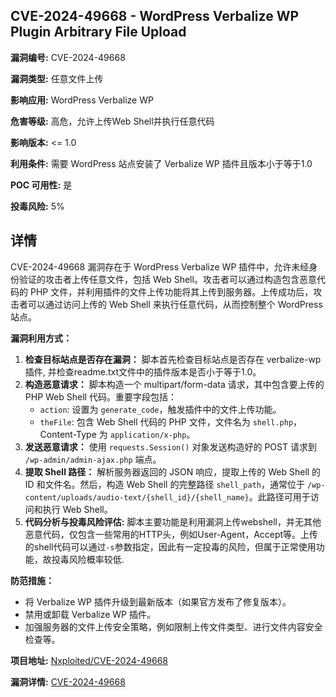 ## CVE-2024-49668 - WordPress Verbalize WP Plugin Arbitrary File Upload

**漏洞编号:** CVE-2024-49668

**漏洞类型:** 任意文件上传

**影响应用:** WordPress Verbalize WP

**危害等级:** 高危，允许上传Web Shell并执行任意代码

**影响版本:** <= 1.0

**利用条件:** 需要 WordPress 站点安装了 Verbalize WP 插件且版本小于等于1.0

**POC 可用性:** 是

**投毒风险:** 5%

## 详情

CVE-2024-49668 漏洞存在于 WordPress Verbalize WP 插件中，允许未经身份验证的攻击者上传任意文件，包括 Web Shell。攻击者可以通过构造包含恶意代码的 PHP 文件，并利用插件的文件上传功能将其上传到服务器。上传成功后，攻击者可以通过访问上传的 Web Shell 来执行任意代码，从而控制整个 WordPress 站点。

**漏洞利用方式：**

1.  **检查目标站点是否存在漏洞：** 脚本首先检查目标站点是否存在 verbalize-wp 插件, 并检查readme.txt文件中的插件版本是否小于等于1.0。
2.  **构造恶意请求：**  脚本构造一个 multipart/form-data 请求，其中包含要上传的 PHP Web Shell 代码。重要字段包括：
    *   `action`: 设置为 `generate_code`，触发插件中的文件上传功能。
    *   `theFile`:  包含 Web Shell 代码的 PHP 文件，文件名为 `shell.php`，Content-Type 为 `application/x-php`。
3.  **发送恶意请求：** 使用 `requests.Session()` 对象发送构造好的 POST 请求到 `/wp-admin/admin-ajax.php` 端点。
4.  **提取 Shell 路径：**  解析服务器返回的 JSON 响应，提取上传的 Web Shell 的 ID 和文件名。然后，构造 Web Shell 的完整路径 `shell_path`，通常位于 `/wp-content/uploads/audio-text/{shell_id}/{shell_name}`。此路径可用于访问和执行 Web Shell。
5.  **代码分析与投毒风险评估:** 脚本主要功能是利用漏洞上传webshell，并无其他恶意代码，仅包含一些常用的HTTP头，例如User-Agent，Accept等。上传的shell代码可以通过`-s`参数指定，因此有一定投毒的风险，但属于正常使用功能，故投毒风险概率较低.

**防范措施：**

*   将 Verbalize WP 插件升级到最新版本（如果官方发布了修复版本）。
*   禁用或卸载 Verbalize WP 插件。
*   加强服务器的文件上传安全策略，例如限制上传文件类型、进行文件内容安全检查等。

**项目地址:** [Nxploited/CVE-2024-49668](https://github.com/Nxploited/CVE-2024-49668)

**漏洞详情:** [CVE-2024-49668](https://nvd.nist.gov/vuln/detail/CVE-2024-49668)